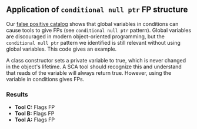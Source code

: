 ## Application of `conditional null ptr` FP structure

Our [false positive catalog](https://github.com/SEDS/mangrove-catalog/wiki) shows that global variables in conditions can cause tools to give FPs (see `conditional null ptr` pattern). Global variables are discouraged in modern object-oriented programming, but the `conditional null ptr` pattern we identified is still relevant without using global variables. This code gives an example.

A class constructor sets a private variable to true, which is never changed in the object's lifetime. A SCA tool should recognize this and understand that reads of the variable will always return true. However, using the variable in conditions gives FPs.

### Results

* **Tool C:** Flags FP
* **Tool B:** Flags FP
* **Tool A:** Flags FP